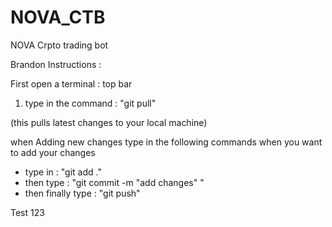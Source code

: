 # NOVA_CTB
NOVA Crpto trading bot

Brandon Instructions : 

First open a terminal : top bar 


1. type in the command : "git pull"
 
 (this pulls latest changes to your local machine)


when Adding new changes type in the following commands when you want to add your changes

- type in : "git add ." 
- then type : "git commit -m "add changes" "
- then finally type : "git push"

Test 123
